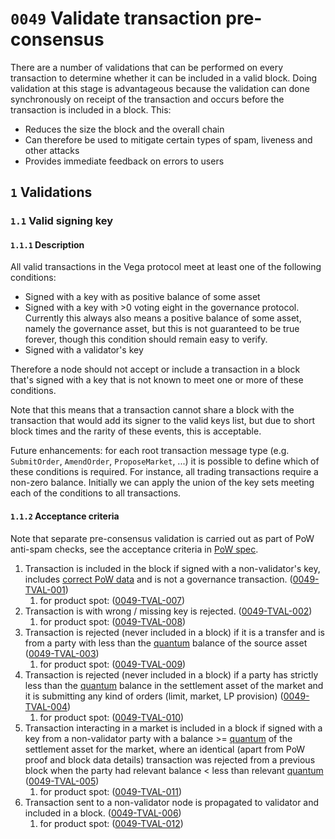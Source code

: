 # `0049` Validate transaction pre-consensus

There are a number of validations that can be performed on every transaction to determine whether it can be included in a valid block. Doing validation at this stage is advantageous because the validation can done synchronously on receipt of the transaction and occurs before the transaction is included in a block. This:

* Reduces the size the block and the overall chain
* Can therefore be used to mitigate certain types of spam, liveness and other attacks
* Provides immediate feedback on errors to users

## `1` Validations

### `1.1` Valid signing key

#### `1.1.1` Description

All valid transactions in the Vega protocol meet at least one of the following conditions:

* Signed with a key with as positive balance of some asset
* Signed with a key with >0 voting eight in the governance protocol. Currently this always also means a positive balance of some asset, namely the governance asset, but this is not guaranteed to be true forever, though this condition should remain easy to verify.
* Signed with a validator's key

Therefore a node should not accept or include a transaction in a block that's signed with a key that is not known to meet one or more of these conditions.

Note that this means that a transaction cannot share a block with the transaction that would add its signer to the valid keys list, but due to short block times and the rarity of these events, this is acceptable.

Future enhancements: for each root transaction message type (e.g. `SubmitOrder`, `AmendOrder`, `ProposeMarket`, ...) it is possible to define which of these conditions is required. For instance, all trading transactions require a non-zero balance. Initially we can apply the union of the key sets meeting each of the conditions to all transactions.

#### `1.1.2` Acceptance criteria

Note that separate pre-consensus validation is carried out as part of PoW anti-spam checks, see the acceptance criteria in [PoW spec](./0072-SPPW-spam-protection-PoW.md).

1. Transaction is included in the block if signed with a non-validator's key, includes [correct PoW data](./0072-SPPW-spam-protection-PoW.md) and is not a governance transaction. (<a name="0049-TVAL-001" href="#0049-TVAL-001">0049-TVAL-001</a>)
    1. for product spot: (<a name="0049-TVAL-007" href="#0049-TVAL-007">0049-TVAL-007</a>)
1. Transaction is with wrong / missing key is rejected. (<a name="0049-TVAL-002" href="#0049-TVAL-002">0049-TVAL-002</a>)
    1. for product spot: (<a name="0049-TVAL-008" href="#0049-TVAL-008">0049-TVAL-008</a>)
1. Transaction is rejected (never included in a block) if it is a transfer and is from a party with less than the [quantum](./0041-TSTK-target_stake.md)  balance of the source asset (<a name="0049-TVAL-003" href="#0049-TVAL-003">0049-TVAL-003</a>)
    1. for product spot: (<a name="0049-TVAL-009" href="#0049-TVAL-009">0049-TVAL-009</a>)
1. Transaction is rejected (never included in a block) if a party has strictly less than the [quantum](./0041-TSTK-target_stake.md)  balance in the settlement asset of the market and it is submitting any kind of orders (limit, market, LP provision)  (<a name="0049-TVAL-004" href="#0049-TVAL-004">0049-TVAL-004</a>)
    1. for product spot: (<a name="0049-TVAL-010" href="#0049-TVAL-010">0049-TVAL-010</a>)
1. Transaction interacting in a market is included in a block if signed with a key from a non-validator party with a balance >= [quantum](./0041-TSTK-target_stake.md) of the settlement asset for the market, where an identical (apart from PoW proof and block data details) transaction was rejected from a previous block when the party had relevant balance < less than relevant [quantum](./0041-TSTK-target_stake.md) (<a name="0049-TVAL-005" href="#0049-TVAL-005">0049-TVAL-005</a>)
    1. for product spot: (<a name="0049-TVAL-011" href="#0049-TVAL-011">0049-TVAL-011</a>)
1. Transaction sent to a non-validator node is propagated to validator and included in a block. (<a name="0049-TVAL-006" href="#0049-TVAL-006">0049-TVAL-006</a>)
    1. for product spot: (<a name="0049-TVAL-012" href="#0049-TVAL-012">0049-TVAL-012</a>)

